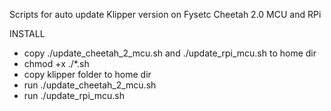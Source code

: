 Scripts for auto update Klipper version on Fysetc Cheetah 2.0 MCU and RPi

INSTALL

- copy ./update_cheetah_2_mcu.sh and ./update_rpi_mcu.sh to home dir
- chmod +x ./*.sh
- copy klipper folder to home dir
- run ./update_cheetah_2_mcu.sh
- run ./update_rpi_mcu.sh